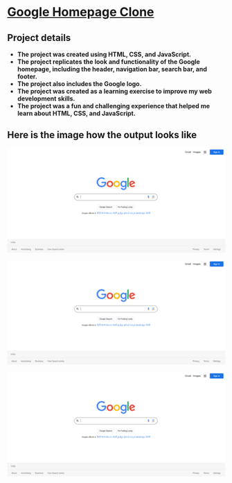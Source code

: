 # [__Google Homepage Clone__](https://divyakumar31.github.io/googlehomeclone/)


## __Project details__

-  __The project was created using HTML, CSS, and JavaScript.__
-  __The project replicates the look and functionality of the Google homepage, including the header, navigation bar, search bar, and footer.__
-  __The project also includes the Google logo.__
-  __The project was created as a learning exercise to improve my web development skills.__
-  __The project was a fun and challenging experience that helped me learn about HTML, CSS, and JavaScript.__


## Here is the image how the output looks like

![No demo](GoogleHomepageCloneLight-1.png)

![Demo Image][def]

![Alt text](image.png)

[def]: GoogleHomepageCloneLight-1.png